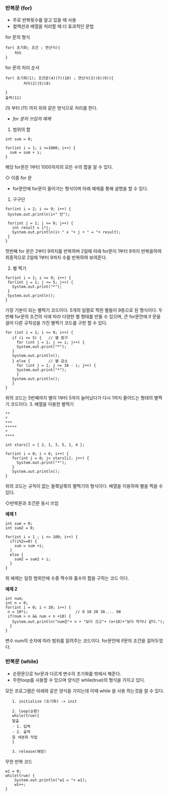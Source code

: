### 반복문 (for)
  - 주로 반복횟수를 알고 있을 때 사용
  - 컬렉션과 배열을 처리할 때 더 효과적인 문법
  
  for 문의 형식
  
```
for( 초기화; 조건 ; 연산식){
    처리
}
```
for 문의 처리 순서

```
for( 초기화(1); 조건문(4)(7)(10) ; 연산식(3)(6)(9)){
        처리(2)(5)(8)
					
}
출력(11)
```
(1) 부터 (11) 까지 위와 같은 방식으로 처리를 한다.


- *for 문의 쓰임의 예제*

1. 범위의 합

```
int sum = 0;  
		
for(int i = 1; i <=1000; i++) {
  sum = sum + i;
}
```
해당 for문은 1부터 1000까지의 모든 수의 합을 알 수 있다.

  ◇ 이중 for 문

 - for문안에 for문이 들어가는 형식이며 아래 예제를 통해 설명을 할 수 있다.
 
 1. 구구단
 ```
for(int i = 2; i <= 9; i++) {
  System.out.println(i+" 단");
  
  for(int j = 1; j <= 9; j++) {
    int result = i*j;
    System.out.println(i+ " x "+ j + " = "+ result);
  }
}
 ```
 첫번째 for 문은 2부터 9까지를 반복하며 2일때 아래 for문이 1부터 9까지 반복을하여 최종적으로
 2일때 1부터 9까지 수를 반복하여 보여준다.
 
 2. 별 찍기
 ```
for(int i = 1; i <= 9; i++) {
  for(int j = 1; j <= 5; j++) {
    System.out.print("*");
  }
  System.out.println();
}
 ```
 가장 기본이 되는 별찍기 코드이다. 5개의 일렬로 찍힌 별들이 9층으로 된 형식이다.
 두번째 for문의 조건의 식에 따라 다양한 별 형태를 반들 수 있으며, 큰 for문안에 if 문을 걸어 다른 규칙성을 가진 별찍기
 코드를 구현 할 수 있다.
 ```
for (int i = 1; i <= 9; i++) {
    if (i <= 5) { 	// 별 증가
      for (int j = 1; j <= i; j++) {
      System.out.print("*");
    }
    System.out.println();
    } else {    	// 별 감소
      for (int j = 1; j <= 10 - i; j++) {
      System.out.print("*");
      }
    System.out.println();
    }
}
 ```
 위의 코드는 5번째까지 별이 1부터 5까지 늘어났다가 다시 1까지 줄어드는 형태의 별찍기 코드이다.
 3. 배열을 이용한 별찍기
 ```
**
*
***
*****
*
****

int stars[] = { 2, 1, 3, 5, 1, 4 };
		
for(int i = 0; i < 6; i++) {
	for(int j = 0; j< stars[i]; j++) {
	  System.out.print("*");
	}
	System.out.println();
}
 ```
 위의 코드는 규칙이 없는 들쭉날쭉의 별찍기의 형식이다. 배열을 이용하여 별을 찍을 수 있다.
 
 ◇반복문과 조건문 동시 쓰임

**예제 1**
```
int sum = 0;
int sum2 = 0;
		
for(int i = 1 ; i <= 100; i++) {
  if(i%2==0) {
    sum = sum +i;
  }
  else {
    sum2 = sum2 + i;
  }
}
```
 위 예제는 일정 범위안에 수중 짝수와 훌수의 합을 구하는 코드 이다.
 
 **예제 2**
 ```
int num;
int n = 0;
for(int i = 0; i < 10; i++) {
  n = 10*i;                     // 0 10 20 30.... 90
  if(num > n && num < n +10) {
    System.out.println("num은"+ n + "보다 크고"+ (n+10)+"보다 작거나 같다.");
   }
}
 ```
 변수 num의 숫자에 따라 범위를 알려주는 코드이다. for문안에 if문의 조건을 걸어두었다.
 
 ### 반복문 (while)
 - 순환문으로 for문과 다르게 변수의 초기화를 밖에서 해준다.
 - 무한loop를 사용할 수 있으며 양식은 while(true)의 형식을 가지고 있다.
 
 모든 프로그램은 아래와 같은 양식을 가지는데 이때 while 을 사용 하는것을 알 수 있다.
 
 ```
	1. initialize (초기화) -> init
		 	
	2. loop(순환)
	while(true){
	탈출
	- 1. 입력
	- 2. 출력
	등 세분화 작업
	}
		 	
	3. release(해방)
```
무한 반복 코드

```
w1 = 0;
while(true) {
	System.out.println("w1 = "+ w1);
	w1++;
}
```
